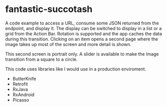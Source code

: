 # fantastic-succotash

A code example to access a URL, consume some JSON returned from the endpoint, and display it. The display can be switched to display in a list or a grid from the Action Bar. 
Rotation is supported and the app caches the data during this transition. 
Clicking on an item opens a second page where the image takes up most of the screen and more detail is shown. 

This second screen is portrait only. A slider is available to make the Image transition from a square to a circle.

This code uses libraries like I would use in a production enviroment.

* ButterKnife
* Retrofit
* RxJava
* RxAndroid
* Picasso
